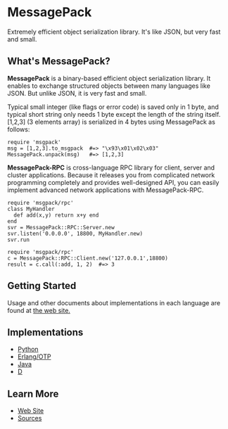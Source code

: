 MessagePack
===========

Extremely efficient object serialization library. It's like JSON, but very fast and small.


## What's MessagePack?

**MessagePack** is a binary-based efficient object serialization library. It enables to exchange structured objects between many languages like JSON. But unlike JSON, it is very fast and small.

Typical small integer (like flags or error code) is saved only in 1 byte, and typical short string only needs 1 byte except the length of the string itself. \[1,2,3\] (3 elements array) is serialized in 4 bytes using MessagePack as follows:

    require 'msgpack'
    msg = [1,2,3].to_msgpack  #=> "\x93\x01\x02\x03"
    MessagePack.unpack(msg)   #=> [1,2,3]

**MessagePack-RPC** is cross-language RPC library for client, server and cluster applications. Because it releases you from complicated network programming completely and provides well-designed API, you can easily implement advanced network applications with MessagePack-RPC.

    require 'msgpack/rpc'
    class MyHandler
      def add(x,y) return x+y end
    end
    svr = MessagePack::RPC::Server.new
    svr.listen('0.0.0.0', 18800, MyHandler.new)
    svr.run

    require 'msgpack/rpc'
    c = MessagePack::RPC::Client.new('127.0.0.1',18800)
    result = c.call(:add, 1, 2)  #=> 3


## Getting Started

Usage and other documents about implementations in each language are found at [the web site.](http://msgpack.org/)

## Implementations

- [Python](https://github.com/msgpack-rpc/msgpack-rpc-python)
- [Erlang/OTP](https://github.com/msgpack-rpc/msgpack-rpc-erlang)
- [Java](https://github.com/msgpack-rpc/msgpack-rpc-java)
- [D](https://github.com/msgpack-rpc/msgpack-rpc-d)

## Learn More

- [Web Site](http://msgpack.org/)
- [Sources](https://github.com/msgpack-rpc/msgpack-rpc)

